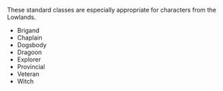 These standard classes are especially appropriate for characters from the Lowlands.

  - Brigand
  - Chaplain
  - Dogsbody
  - Dragoon
  - Explorer
  - Provincial
  - Veteran
  - Witch

